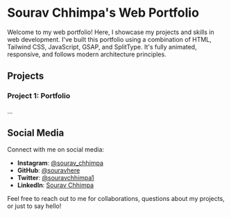 ﻿# Sourav Chhimpa's Web Portfolio

Welcome to my web portfolio! Here, I showcase my projects and skills in web development. I've built this portfolio using a combination of HTML, Tailwind CSS, JavaScript, GSAP, and SplitType. It's fully animated, responsive, and follows modern architecture principles.

## Projects

### Project 1: Portfolio

...

## Social Media

Connect with me on social media:

- **Instagram**: [@sourav_chhimpa](https://www.instagram.com/sourav_chhimpa)
- **GitHub**: [@souravhere](https://github.com/souravhere)
- **Twitter**: [@souravchhimpa1](https://twitter.com/souravchhimpa1)
- **LinkedIn**: [Sourav Chhimpa](https://www.linkedin.com/in/sourav-chhimpa)

Feel free to reach out to me for collaborations, questions about my projects, or just to say hello!

